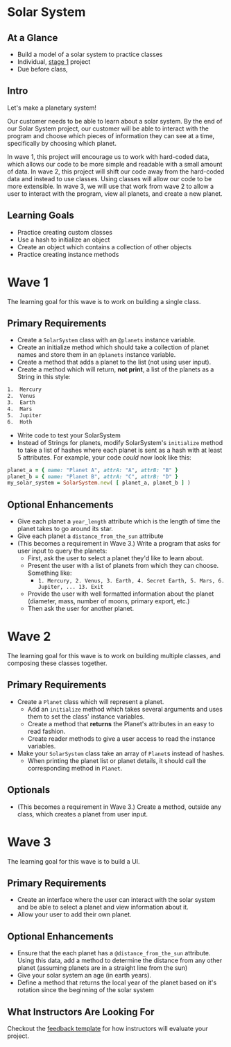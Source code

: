 # Solar System

## At a Glance

- Build a model of a solar system to practice classes
- Individual, [stage 1](https://github.com/Ada-Developers-Academy/pedagogy/blob/master/rule-of-three.md#stage-1) project
- Due before class, <DATE>

## Intro

Let's make a planetary system!

Our customer needs to be able to learn about a solar system. By the end of our Solar System project, our customer will be able to interact with the program and choose which pieces of information they can see at a time, specifically by choosing which planet.

In wave 1, this project will encourage us to work with hard-coded data, which allows our code to be more simple and readable with a small amount of data. In wave 2, this project will shift our code away from the hard-coded data and instead to use classes. Using classes will allow our code to be more extensible. In wave 3, we will use that work from wave 2 to allow a user to interact with the program, view all planets, and create a new planet.



## Learning Goals

- Practice creating custom classes
- Use a hash to initialize an object
- Create an object which contains a collection of other objects
- Practice creating instance methods


# Wave 1
The learning goal for this wave is to work on building a single class.

## Primary Requirements
- Create a `SolarSystem` class with an `@planets` instance variable.
- Create an initialize method which should take a collection of planet names and store them in an `@planets` instance variable.
- Create a method that adds a planet to the list (not using user input).
- Create a method which will return, **not print**, a list of the planets as a String in this style:

```bash
1.  Mercury
2.  Venus
3.  Earth
4.  Mars
5.  Jupiter
6.  Hoth
```
- Write code to test your SolarSystem
- Instead of Strings for planets, modify SolarSystem's `initialize` method to take a list of hashes where each planet is sent as a hash with at least 5 attributes. For example, your code _could_ now look like this:
```ruby
planet_a = { name: "Planet A", attrA: "A", attrB: "B" }
planet_b = { name: "Planet B", attrA: "C", attrB: "D" }
my_solar_system = SolarSystem.new( [ planet_a, planet_b ] )
```

## Optional Enhancements
- Give each planet a `year_length` attribute which is the length of time the planet takes to go around its star.  
- Give each planet a `distance_from_the_sun` attribute
- (This becomes a requirement in Wave 3.) Write a program that asks for user input to query the planets:
  - First, ask the user to select a planet they'd like to learn about.
  - Present the user with a list of planets from which they can choose. Something like:
    - `1. Mercury, 2. Venus, 3. Earth, 4. Secret Earth, 5. Mars, 6. Jupiter, ... 13. Exit`
  - Provide the user with well formatted information about the planet (diameter, mass, number of moons, primary export, etc.)
  - Then ask the user for another planet.

# Wave 2
The learning goal for this wave is to work on building multiple classes, and composing these classes together.

## Primary Requirements
- Create a `Planet` class which will represent a planet.
    - Add an `initialize` method which takes several arguments and uses them to set the class' instance variables.
    - Create a method that **returns** the Planet's attributes in an easy to read fashion.
    - Create reader methods to give a user access to read the instance variables.
- Make your `SolarSystem` class take an array of `Planet`s instead of hashes.
    - When printing the planet list or planet details, it should call the corresponding method in `Planet`.

## Optionals
-  (This becomes a requirement in Wave 3.) Create a method, outside any class, which creates a planet from user input.

# Wave 3
The learning goal for this wave is to build a UI.

## Primary Requirements
- Create an interface where the user can interact with the solar system and be able to select a planet and view information about it.  
- Allow your user to add their own planet.  

## Optional Enhancements
- Ensure that the each planet has a `@distance_from_the_sun` attribute. Using this data, add a method to determine the distance from any other planet (assuming planets are in a straight line from the sun)
- Give your solar system an age (in earth years).
- Define a method that returns the local year of the planet based on it's rotation since the beginning of the solar system

## What Instructors Are Looking For
Checkout the [feedback template](feedback.md) for how instructors will evaluate your project.
